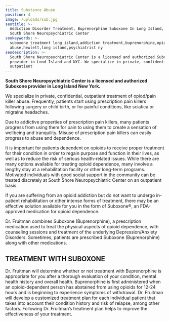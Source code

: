 ```yaml
---
title: Substance Abuse
position: 4
image: /uploads/sub.jpg
seotitle: >-
  Addiction Disorder Treatment, Buprenorphine Suboxone In Long Island, Hewlett |
  South Shore Neuropsychiatric Center
seokeywords: >-
  suboxone treatment long island,addiction treatment,buprenorphine,opiate
  abuse,hewlett,long island,psychiatrist ny
seodescription: >-
  South Shore Neuropsychiatric Center is a licensed and authorized Suboxone
  provider in Lond Island and NYC. We specialize in private, confidential,
  outpatient
---
```

**South Shore Neuropsychiatric Center is a licensed and authorized Suboxone provider in Long Island New York.**

We specialize in private, confidential, outpatient treatment of opiod/pain killer abuse. Frequently, patients start using prescription pain killers following surgery or child birth, or for painful conditions, like sciatica or migraine headaches.

Due to addictive properties of prescription pain killers, many patients progress from using them for pain to using them to create a sensation of wellbeing and tranquility. Misuse of prescription pain killers can easily progress to abuse and dependence.

It is important for patients dependent on opioids to receive proper treatment for their condition in order to regain purpose and function in their lives, as well as to reduce the risk of serious health-related issues. While there are many options available for treating opioid dependence, many involve a lengthy stay at a rehabilitation facility or other long-term programs. Motivated individuals with good social support in the community can be treated discretely at South Shore Neuropsychiatric Center on an outpatient basis.

If you are suffering from an opioid addiction but do not want to undergo in-patient rehabilitation or other intense forms of treatment, there may be an effective solution available for you in the form of Suboxone®, an FDA-approved medication for opioid dependence.

Dr. Fruitman combines Suboxone (Buprenorphine), a prescription medication used to treat the physical aspects of opioid dependence, with counseling sessions and treatment of the underlying Depression/Anxiety Disorders. Sometimes, patients are prescribed Suboxone (Buprenorphine) along with other medications.



## TREATMENT WITH SUBOXONE

Dr. Fruitman will determine whether or not treatment with Buprenorphine is appropriate for you after a thorough evaluation of your condition, mental health history and overall health. Buprenorphine is first administered when an opioid-dependent person has abstained from using opioids for 12-24 hours and is beginning to experience symptoms of withdrawal. Dr. Fruitman will develop a customized treatment plan for each individual patient that takes into account their condition history and risk of relapse, among other factors. Following Dr. Fruitman’s treatment plan helps to improve the effectiveness of your treatment.
